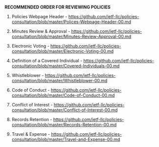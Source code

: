 **RECOMMENDED ORDER FOR REVIEWING POLICIES**

1. Policies Webpage Header - https://github.com/ietf-llc/policies-consultation/blob/master/Polices-Webpage-Header-00.md

2. Minutes Review & Approval - https://github.com/ietf-llc/policies-consultation/blob/master/Minutes-Review-Approval-00.md

3. Electronic Voting - https://github.com/ietf-llc/policies-consultation/blob/master/Electronic-Voting-00.md

4. Definition of a Covered Individual - https://github.com/ietf-llc/policies-consultation/blob/master/Covered-Individuals-00.md

5. Whistleblower - https://github.com/ietf-llc/policies-consultation/blob/master/Whistleblower-00.md

6. Code of Conduct - https://github.com/ietf-llc/policies-consultation/blob/master/Code-of-Conduct-00.md

7. Conflict of Interest - https://github.com/ietf-llc/policies-consultation/blob/master/Conflict-of-Interest-00.md

8. Records Retention - https://github.com/ietf-llc/policies-consultation/blob/master/Records-Retention-00.md

9. Travel & Expense - https://github.com/ietf-llc/policies-consultation/blob/master/Travel-and-Expense-00.md

